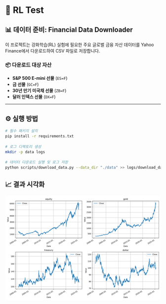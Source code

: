 # 🧪 RL Test

## 📊 데이터 준비: Financial Data Downloader

이 프로젝트는 강화학습(RL) 실험에 필요한 주요 글로벌 금융 자산 데이터를 Yahoo Finance에서 다운로드하여 CSV 파일로 저장합니다.

### 📦 다운로드 대상 자산

- **S&P 500 E-mini 선물** (`ES=F`)
- **금 선물** (`GC=F`)
- **30년 만기 미국채 선물** (`ZB=F`)
- **달러 인덱스 선물** (`DX=F`)

---

## ⚙️ 실행 방법

```bash
# 필수 패키지 설치
pip install -r requirements.txt

# 로그 디렉토리 생성
mkdir -p data logs

# 데이터 다운로드 실행 및 로그 저장
python scripts/download_data.py --data_dir "./data" >> logs/download_data.log 2>&1

```

## 📈 결과 시각화
![Price Plot](results/figs/prices.png)

